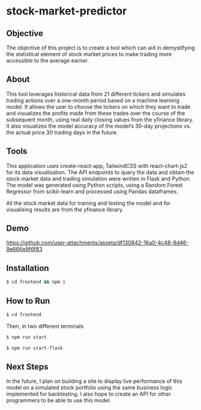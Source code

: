 # stock-market-predictor

## Objective
The objective of this project is to create a tool which can aid in demystifying the statistical element of stock market prices to make trading more accessible to the average earner. 

## About 
This tool leverages historical data from 21 different tickers and simulates trading actions over a one-month period based on a machine learning model. It allows the user to choose the tickers on which they want to trade and visualizes the profits made from these trades over the course of the subsequent month, using real daily closing values from the yfinance library. It also visualizes the model accuracy of the model’s 30-day projections vs. the actual price 30 trading days in the future. 

## Tools 
This application uses create-react-app, TailwindCSS with react-chart-js2 for its data visualisation. The API endpoints to query the data and obtain the stock market data and trading simulation were written in Flask and Python. The model was generated using Python scripts, using a Random Forest Regressor from scikit-learn and processed using Pandas dataframes. 

All the stock market data for training and testing the model and for visualising results are from the yfinance library.

## Demo 

https://github.com/user-attachments/assets/df130842-16a0-4c48-8d46-9e666e9f6f83


## Installation 
```sh
$ cd frontend && npm i
```

## How to Run  
```sh
$ cd frontend 
```
Then, in two different terminals
```sh
$ npm run start 
```
```sh
$ npm run start-flask
```
## Next Steps 
In the future, I plan on building a site to display live performance of this model on a simulated stock portfolio using the same business logic implemented for backtesting. I also hope to create an API for other programmers to be able to use this model. 


